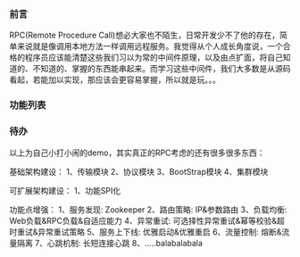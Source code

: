 ### 前言
RPC(Remote Procedure Call)想必大家也不陌生，日常开发少不了他的存在，简单来说就是像调用本地方法一样调用远程服务。我觉得从个人成长角度说，一个合格的程序员应该能清楚这些我们习以为常的中间件原理，以及由点扩面，将自己知道的、不知道的、掌握的东西能串起来。而学习这些中间件，我们大多数是从源码看起，若能加以实现，那应该会更容易掌握，所以就是玩。。。

### 功能列表


### 待办
以上为自己小打小闹的demo，其实真正的RPC考虑的还有很多很多东西：

基础架构建设：
1、传输模块
2、协议模块
3、BootStrap模块
4、集群模块

可扩展架构建设：
1、功能SPI化

功能点增强：
1、服务发现: Zookeeper
2、路由策略: IP&参数路由
3、负载均衡: Web负载&RPC负载&自适应能力
4、异常重试: 可选择性异常重试&幂等校验&超时重试&异常重试策略
5、服务上下线: 优雅启动&优雅重启
6、流量控制: 熔断&流量隔离
7、心跳机制: 长短连接心跳
8、.....balabalabala
